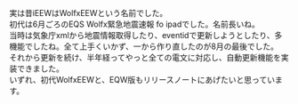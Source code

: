 実は昔iEEWはWolfxEEWという名前でした。<br>
初代は6月ごろのEQS Wolfx緊急地震速報 fo ipadでした。名前長いね。<br>
当時は気象庁xmlから地震情報取得したり、eventidで更新しようとしたり、多機能でしたね。全て上手くいかず、一から作り直したのが8月の最後でした。<br>
それから更新を続け、半年経ってやっと全ての電文に対応し、自動更新機能を実装できました。<br>
いずれ、初代WolfxEEWと、EQW版もリリースノートにあげたいと思っています。<br>
